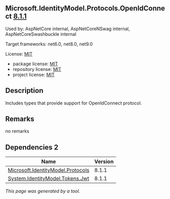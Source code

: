 Microsoft.IdentityModel.Protocols.OpenIdConnect [8.1.1](https://www.nuget.org/packages/Microsoft.IdentityModel.Protocols.OpenIdConnect/8.1.1)
--------------------

Used by: AspNetCore internal, AspNetCoreNSwag internal, AspNetCoreSwashbuckle internal

Target frameworks: net6.0, net8.0, net9.0

License: [MIT](../../../../licenses/mit) 

- package license: [MIT](https://licenses.nuget.org/MIT) 
- repository license: [MIT](https://github.com/AzureAD/azure-activedirectory-identitymodel-extensions-for-dotnet) 
- project license: [MIT](https://github.com/AzureAD/azure-activedirectory-identitymodel-extensions-for-dotnet) 

Description
-----------
Includes types that provide support for OpenIdConnect protocol.

Remarks
-----------
no remarks


Dependencies 2
-----------

|Name|Version|
|----------|:----|
|[Microsoft.IdentityModel.Protocols](../../../../packages/nuget.org/microsoft.identitymodel.protocols/8.1.1)|8.1.1|
|[System.IdentityModel.Tokens.Jwt](../../../../packages/nuget.org/system.identitymodel.tokens.jwt/8.1.1)|8.1.1|

*This page was generated by a tool.*